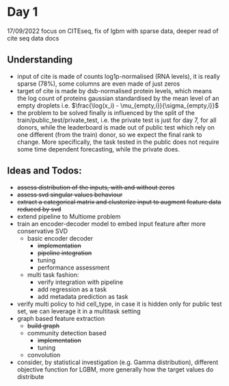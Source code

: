 # Day 1
17/09/2022
focus on CITEseq, fix of lgbm with sparse data, deeper read of cite seq data docs

## Understanding

- input of cite is made of counts log1p-normalised (RNA levels), it is really sparse
(78%), some columns are even made of just zeros
- target of cite is made by dsb-normalised protein levels, which means the log count of proteins
gaussian standardised by the mean level of an empty droplets 
i.e. $\frac{\log(x_i) - \mu_{empty,i}}{\sigma_{empty,i}}$
- the problem to be solved finally is influenced by the split of the 
train/public_test/private_test, i.e.  the private test is just for day 7, for all donors, 
while the leaderboard is made out of public test which rely on one different (from the train)
donor, so we expect the final rank to change. More specifically, the task tested in the public
does not require some time dependent forecasting, while the private does.


## Ideas and Todos:

- ~~assess distribution of the inputs, with and without zeros~~
- ~~assess svd singular values behaviour~~
- ~~extract a categorical matrix and clusterize input to augment feature data reduced by svd~~
- extend pipeline to Multiome problem
- train an encoder-decoder model to embed input feature after more conservative SVD
    - basic encoder decoder
      - ~~implementation~~
      - ~~pipeline integration~~
      - tuning
      - performance assessment
    - multi task fashion:
      - verify integration with pipeline
      - add regression as a task
      - add metadata prediction as task
- verify multi policy to hid cell_type, in case it is hidden only for public test set, we can leverage it in a multitask setting
- graph based feature extraction
  - ~~build graph~~
  - community detection based
    - ~~implementation~~
    - tuning
  - convolution
- consider, by statistical investigation (e.g. Gamma distribution), different objective function
for LGBM, more generally how the target values do distribute
